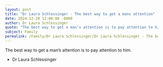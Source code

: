 ```yaml
---
layout: post
title: "Dr Laura Schlessinger - The best way to get a mans attention"
date: 2024-12-28 12:00:00 -0000
author: Dr Laura Schlessinger
quote: "The best way to get a man’s attention is to pay attention to him."
subject: Family
permalink: /Family/Dr Laura Schlessinger/Dr Laura Schlessinger - The best way to get a mans attention
---
```


The best way to get a man’s attention is to pay attention to him.

- Dr Laura Schlessinger
